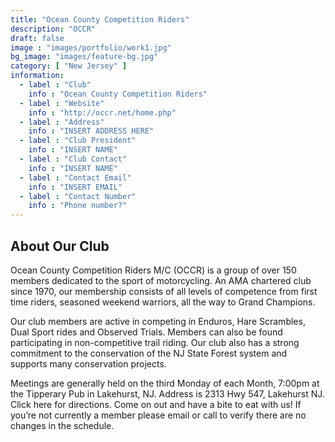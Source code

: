 ```yaml
---
title: "Ocean County Competition Riders"
description: "OCCR"
draft: false
image : "images/portfolio/work1.jpg"
bg_image: "images/feature-bg.jpg"
category: [ "New Jersey" ]
information:
  - label : "Club"
    info : "Ocean County Competition Riders"
  - label : "Website"
    info : "http://occr.net/home.php"
  - label : "Address"
    info : "INSERT ADDRESS HERE"
  - label : "Club President"
    info : "INSERT NAME"
  - label : "Club Contact"
    info : "INSERT NAME"
  - label : "Contact Email"
    info : "INSERT EMAIL"
  - label : "Contact Number"
    info : "Phone number?"
---
```


## About Our Club

Ocean County Competition Riders M/C (OCCR) is a group of over 150 members dedicated to the sport of motorcycling. An AMA chartered club since 1970, our membership consists of all levels of competence from first time riders, seasoned weekend warriors, all the way to Grand Champions. 

Our club members are active in competing in Enduros, Hare Scrambles, Dual Sport rides and Observed Trials. Members can also be found participating in non-competitive trail riding. Our club also has a strong commitment to the conservation of the NJ State Forest system and supports many conservation projects.

Meetings are generally held on the third Monday of each Month, 7:00pm at the Tipperary Pub in Lakehurst, NJ.
Address is 2313 Hwy 547, Lakehurst NJ. Click here for directions. Come on out and have a bite to eat with us! If you’re not currently a member please email or call to verify there are no changes in the schedule.